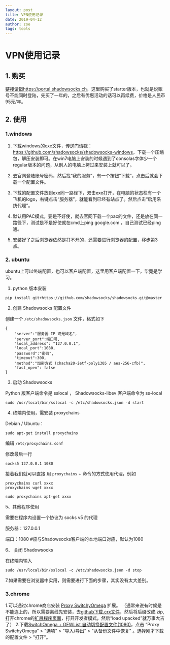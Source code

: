 ```yaml
---
layout: post
title: VPN使用记录
date: 2019-04-12
author: zoe
tags: tools
---
```

# VPN使用记录
## 1. 购买

[链接请戳https://portal.shadowsocks.ch](https://order.shadowsocks.ch/)，这里购买了starter版本，也就是说账号不能同时登陆，先买了一年的，之后有优惠活动的话可以再续费，价格是人民币95元/年。

## 2. 使用

### 1.windows

1. 下载windows的exe文件，传送门请戳：<https://github.com/shadowsocks/shadowsocks-windows>，下载一个压缩包，解压安装即可。在win7电脑上安装的时候遇到了consolas字体少一个regular版本的问题，从别人的电脑上拷过来安装上就可以了。

2. 去官网登陆账号密码，然后找“我的服务”，有一个按钮“下载”，点击后就会下载一个配置文件。

3. 下载的配置文件放到exe同一路径下，双击exe打开，在电脑的状态栏有一个飞机的logo，右键点击“服务器”，就能看到已经有站点了。然后点击“启用系统代理”。

4. 默认用PAC模式，要是不好使，就去官网下载一个pac的文件，还是放在同一路径下，测试是不是好使就在cmd上ping google.com ，自己测试已经ping通。

5. 安装好了之后浏览器依然是打不开的，还需要进行浏览器的配置，移步第3点。

### 2. ubuntu

ubuntu上可以终端配置，也可以客户端配置，这里用客户端配置一下，毕竟是学习。

1. python 版本安装 

```Shell
pip install git+https://github.com/shadowsocks/shadowsocks.git@master
```

2. 创建 Shadowsocks 配置文件

创建一个 `/etc/shadowsocks.json` 文件，格式如下

```
{
    "server":"服务器 IP 或是域名",
    "server_port":端口号,
    "local_address": "127.0.0.1",
    "local_port":1080,
    "password":"密码",
    "timeout":300,
    "method":"加密方式 (chacha20-ietf-poly1305 / aes-256-cfb)",
    "fast_open": false
}
```

3. 启动 Shadowsocks

Python 版客户端命令是 sslocal ， Shadowsocks-libev 客户端命令为 ss-local

```
sudo /usr/local/bin/sslocal -c /etc/shadowsocks.json -d start
```

4. 终端内使用，需安裝 proxychains

Debian / Ubuntu：

```
sudo apt-get install proxychains
```

编辑 `/etc/proxychains.conf`

修改最后一行

```
socks5 127.0.0.1 1080
```

接着我们就可以直接 用 `proxychains` + 命令的方式使用代理，例如

```
proxychains curl xxxx
proxychains wget xxxx
 
sudo proxychains apt-get xxxx
```

5、其他程序使用

需要在程序内设置一个协议为 socks v5 的代理

服务器：127.0.0.1

端口：1080 #应与Shadowsocks客户端的本地端口对应，默认为1080

6、 关闭 Shadowsocks

在终端内输入

```
sudo /usr/local/bin/sslocal -c /etc/shadowsocks.json -d stop
```
7.如果需要在浏览器中实用，则需要进行下面的步骤，其实没有太大差别。

### 3.chrome

1.可以通过chrome商店安装 [Proxy SwitchyOmega](https://chrome.google.com/webstore/detail/padekgcemlokbadohgkifijomclgjgif) 扩展。
（通常来说有时候是不能连上的，所以需要离线先安装，去[github下载.crx文件](https://github.com/FelisCatus/SwitchyOmega/releases)，然后将后缀改成.zip,打开chrome的[扩展程序页面](chrome://extensions/)，打开开发者模式，然后“load upacked”就万事大吉了）
2.下载[SwitchOmega + GFWList 自动切换配置文件(1080)](https://portal.shadowsocks.ch/dl.php?type=d&id=74)，点击 “Proxy SwitchyOmega” > "选项" > "导入/导出" > "从备份文件中恢复" 。选择刚才下载的配置文件 > "打开"。
